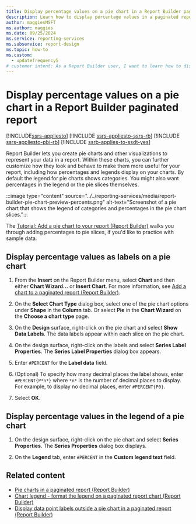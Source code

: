 ```yaml
---
title: Display percentage values on a pie chart in a Report Builder paginated report
description: Learn how to display percentage values in a paginated report on a pie chart, in the legend, or in the pie slices in Report Builder.
author: maggiesMSFT
ms.author: maggies
ms.date: 09/25/2024
ms.service: reporting-services
ms.subservice: report-design
ms.topic: how-to
ms.custom:
  - updatefrequency5
# customer intent: As a Report Builder user, I want to learn how to display percentage values in my reports so that I can customize the data visualizations in my reports to fit my needs.
---
```

# Display percentage values on a pie chart in a Report Builder paginated report 

[!INCLUDE[ssrs-appliesto](../../includes/ssrs-appliesto.md)] [!INCLUDE [ssrs-appliesto-ssrs-rb](../../includes/ssrs-appliesto-ssrs-rb.md)] [!INCLUDE [ssrs-appliesto-pbi-rb](../../includes/ssrs-appliesto-pbi-rb.md)] [!INCLUDE [ssrb-applies-to-ssdt-yes](../../includes/ssrb-applies-to-ssdt-yes.md)]

Report Builder lets you create pie charts and other visualizations to represent your data in a report. Within these charts, you can further customize how they look and behave to make them more useful for your report, including how percentages and legends display on your charts. By default the legend for pie charts shows categories. You might also want percentages in the legend or the pie slices themselves.

:::image type="content" source="../../reporting-services/media/report-builder-pie-chart-preview-percents.png" alt-text="Screenshot of a pie chart that shows the legend of categories and percentages in the pie chart slices.":::

The [Tutorial: Add a pie chart to your report (Report Builder)](../tutorial-add-a-pie-chart-to-your-report-report-builder.md) walks you through adding percentages to pie slices, if you'd like to practice with sample data.

## Display percentage values as labels on a pie chart

1. From the **Insert** on the Report Builder menu, select **Chart** and then either **Chart Wizard...** or **Insert Chart**. For more information, see [Add a chart to a paginated report (Report Builder)](../../reporting-services/report-design/add-a-chart-to-a-report-report-builder-and-ssrs.md).

1. On the **Select Chart Type** dialog box, select one of the pie chart options under **Shape** in the **Column** tab. Or select **Pie** in the **Chart Wizard** on the **Choose a chart type** page.

1. On the **Design** surface, right-click on the pie chart and select **Show Data Labels**. The data labels appear within each slice on the pie chart.

1. On the design surface, right-click on the labels and select **Series Label Properties**. The **Series Label Properties** dialog box appears.

1. Enter `#PERCENT` for the **Label data** field.

1. (Optional) To specify how many decimal places the label shows, enter `#PERCENT{P*n*}` where `*n*` is the number of decimal places to display. For example, to display no decimal places, enter `#PERCENT{P0}`.

1. Select **OK**.

## Display percentage values in the legend of a pie chart

1. On the design surface, right-click on the pie chart and select **Series Properties**. The **Series Properties** dialog box displays.

1. On the **Legend** tab, enter `#PERCENT` in the **Custom legend text** field.

## Related content

- [Pie charts in a paginated report (Report Builder)](../../reporting-services/report-design/pie-charts-report-builder-and-ssrs.md)
- [Chart legend - format the legend on a paginated report chart (Report Builder)](../../reporting-services/report-design/chart-legend-formatting-report-builder.md)
- [Display data point labels outside a pie chart in a paginated report (Report Builder)](../../reporting-services/report-design/display-data-point-labels-outside-a-pie-chart-report-builder-and-ssrs.md)
